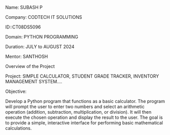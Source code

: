 Name: SUBASH P 

Company: CODTECH IT SOLUTIONS

ID::CT08DS5096

Domain: PYTHON PROGRAMMING

Duration: JULY to AUGUST 2024

Mentor: SANTHOSH

Overview of the Project

Project: SIMPLE CALCULATOR, STUDENT GRADE TRACKER, INVENTORY MANAGEMENT SYSTEM....

Objective:

Develop a Python program that functions as a basic calculator. The program will prompt the user to enter two numbers and select an arithmetic operation (addition, subtraction, multiplication, or division). It will then execute the chosen operation and display the result to the user. The goal is to provide a simple, interactive interface for performing basic mathematical calculations.

